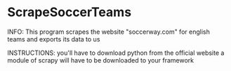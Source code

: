 # ScrapeSoccerTeams

INFO: 
This program scrapes the website "soccerway.com" for english teams and exports its data to us

INSTRUCTIONS: 
you'll have to download python from the official website
a module of scrapy will have to be downloaded to your framework
